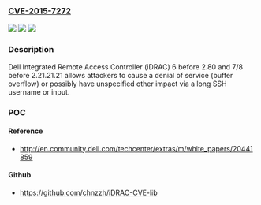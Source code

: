 ### [CVE-2015-7272](https://cve.mitre.org/cgi-bin/cvename.cgi?name=CVE-2015-7272)
![](https://img.shields.io/static/v1?label=Product&message=Dell%20Integrated%20Remote%20Access%20Controller%20(iDRAC)&color=blue)
![](https://img.shields.io/static/v1?label=Version&message=n%2Fa&color=blue)
![](https://img.shields.io/static/v1?label=Vulnerability&message=DoS&color=brighgreen)

### Description

Dell Integrated Remote Access Controller (iDRAC) 6 before 2.80 and 7/8 before 2.21.21.21 allows attackers to cause a denial of service (buffer overflow) or possibly have unspecified other impact via a long SSH username or input.

### POC

#### Reference
- http://en.community.dell.com/techcenter/extras/m/white_papers/20441859

#### Github
- https://github.com/chnzzh/iDRAC-CVE-lib

